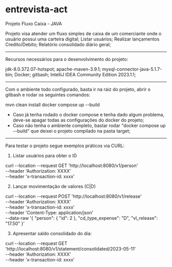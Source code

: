 # entrevista-act
Projeto Fluxo Caixa - JAVA

Projeto visa atender um fluxo simples de caixa de um comerciante onde o usuário possui uma carteira digital;
  Listar usuários;
  Realizar lançamentos Credito/Debito;
  Relatório consolidado diário geral;

------------------------------------------------------------------------------------------

Recursos necessários para o desenvolvimento do projeto:

jdk-8.0.372.07-hotspot;
apache-maven-3.9.1;
mysql-connector-java-5.1.7-bin;
Docker;
gitbash;
IntelliJ IDEA Community Edition 2023.1.1;

------------------------------------------------------------------------------------------

Com o ambiente todo configurado, basta ir na raiz do projeto, abrir o gitbash e rodar os seguintes comandos:

mvn clean install
docker compose up --build

* Caso já tenha rodado o docker compose e tenha dado algum problema, deve-se apagar todas as configurações do docker do projeto;
* Caso não tenha o ambiente completo, bastar rodar "docker compose up --build" que deixei o projeto compilado na pasta target;
------------------------------------------------------------------------------------------

Para testar o projeto segue exemplos práticos via CURL:

1. Listar usuários para obter o ID

curl --location --request GET 'http://localhost:8080/v1/person' \
--header 'Authorization: XXXX' \
--header 'x-transaction-id: xxxx'

2. Lançar movimentação de valores (C|D)

curl --location --request POST 'http://localhost:8080/v1/release' \
--header 'Authorization: XXXX' \
--header 'x-transaction-id: xxxx' \
--header 'Content-Type: application/json' \
--data-raw '{
    "person": {
        "id": 2
    },
    "cd_type_expense": "D",
    "vl_release": "17.50"
}'

3. Apresentar saldo consolidado do dia:

curl --location --request GET 'http://localhost:8080/v1/statement/consolidated/2023-05-11' \
--header 'Authorization: XXXX' \
--header 'x-transaction-id: xxxx'




